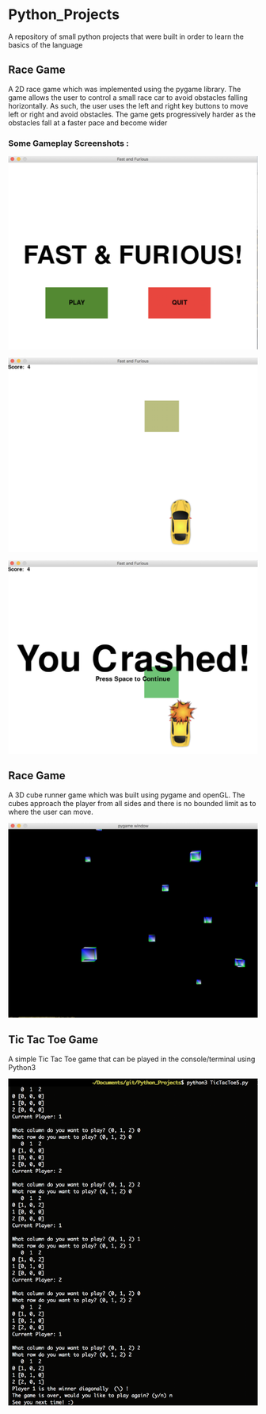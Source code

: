 # Python_Projects
A repository of small python projects that were built in order to learn the basics of the language

## Race Game
A 2D race game which was implemented using the pygame library. 
The game allows the user to control a small race car to avoid obstacles falling horizontally.
As such, the user uses the left and right key buttons to move left or right and avoid obstacles.
The game gets progressively harder as the obstacles fall at a faster pace and become wider
### Some Gameplay Screenshots :
![RaceGame1](RaceGame/Screenshots/RaceGame1v.png)

![RaceGame2](RaceGame/Screenshots/RaceGame2v.png)

![RaceGame3](RaceGame/Screenshots/RaceGame3v.png)

## Race Game
A 3D cube runner game which was built using pygame and openGL. The cubes approach the player from all sides 
and there is no bounded limit as to where the user can move.

![CubeRunner](CubeRunner/Screenshots/CubeRunner.png)


## Tic Tac Toe Game
A simple Tic Tac Toe game that can be played in the console/terminal using Python3

![GamePlay](TicTacToe/Screenshots/TicTacToe.png)
